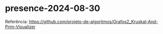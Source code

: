 # presence-2024-08-30

Referência: https://github.com/projeto-de-algoritmos/Grafos2_Kruskal-And-Prim-Visualizer
